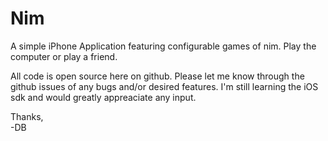 Nim
===

A simple iPhone Application featuring configurable games of nim. Play the computer or play a friend.

All code is open source here on github. Please let me know through the github issues of any bugs and/or desired features. I'm still learning the iOS sdk and would greatly appreaciate any input.

Thanks,<br/>
-DB
